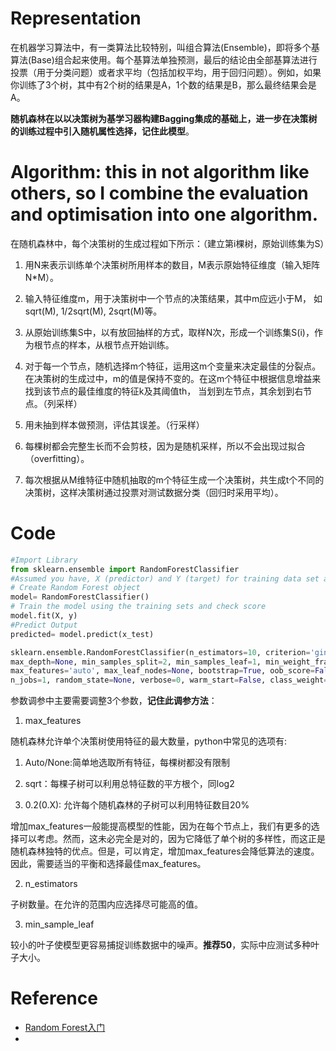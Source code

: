 # Representation
在机器学习算法中，有一类算法比较特别，叫组合算法(Ensemble)，即将多个基算法(Base)组合起来使用。每个基算法单独预测，最后的结论由全部基算法进行投票（用于分类问题）或者求平均（包括加权平均，用于回归问题）。例如，如果你训练了3个树，其中有2个树的结果是A，1个数的结果是B，那么最终结果会是A。

**随机森林在以以决策树为基学习器构建Bagging集成的基础上，进一步在决策树的训练过程中引入随机属性选择，记住此模型**。

# Algorithm: this in not algorithm like others, so I combine the evaluation and optimisation into one algorithm.
在随机森林中，每个决策树的生成过程如下所示：（建立第i棵树，原始训练集为S）

1. 用N来表示训练单个决策树所用样本的数目，M表示原始特征维度（输入矩阵N*M）。

2. 输入特征维度m，用于决策树中一个节点的决策结果，其中m应远小于M， 如sqrt(M), 1/2sqrt(M), 2sqrt(M)等。
 
3. 从原始训练集S中，以有放回抽样的方式，取样N次，形成一个训练集S(i)，作为根节点的样本，从根节点开始训练。 

4. 对于每一个节点，随机选择m个特征，运用这m个变量来决定最佳的分裂点。在决策树的生成过中，m的值是保持不变的。在这m个特征中根据信息增益来找到该节点的最佳维度的特征k及其阈值th， 当划到左节点，其余划到右节点。（列采样）
 
5. 用未抽到样本做预测，评估其误差。（行采样）
 
6. 每棵树都会完整生长而不会剪枝，因为是随机采样，所以不会出现过拟合（overfitting）。
 
7. 每次根据从M维特征中随机抽取的m个特征生成一个决策树，共生成t个不同的决策树，这样决策树通过投票对测试数据分类（回归时采用平均）。

# Code

```python
#Import Library
from sklearn.ensemble import RandomForestClassifier
#Assumed you have, X (predictor) and Y (target) for training data set and x_test(predictor) of test_dataset
# Create Random Forest object
model= RandomForestClassifier()
# Train the model using the training sets and check score
model.fit(X, y)
#Predict Output
predicted= model.predict(x_test)
```

```python
sklearn.ensemble.RandomForestClassifier(n_estimators=10, criterion='gini', 
max_depth=None, min_samples_split=2, min_samples_leaf=1, min_weight_fraction_leaf=0.0, 
max_features='auto', max_leaf_nodes=None, bootstrap=True, oob_score=False, 
n_jobs=1, random_state=None, verbose=0, warm_start=False, class_weight=None)
```

参数调参中主要需要调整3个参数，**记住此调参方法**：

1. max\_features

  随机森林允许单个决策树使用特征的最大数量，python中常见的选项有:

  1. Auto\/None:简单地选取所有特征，每棵树都没有限制

  2. sqrt：每棵子树可以利用总特征数的平方根个，同log2

  3. 0.2\(0.X\): 允许每个随机森林的子树可以利用特征数目20%

  增加max\_features一般能提高模型的性能，因为在每个节点上，我们有更多的选择可以考虑。然而，这未必完全是对的，因为它降低了单个树的多样性，而这正是随机森林独特的优点。但是，可以肯定，增加max\_features会降低算法的速度。因此，需要适当的平衡和选择最佳max\_features。

2. n\_estimators

  子树数量。在允许的范围内应选择尽可能高的值。

3. min\_sample\_leaf

  较小的叶子使模型更容易捕捉训练数据中的噪声。**推荐50**，实际中应测试多种叶子大小。


# Reference
- [Random Forest入门](https://www.zybuluo.com/hshustc/note/179319)
- 
